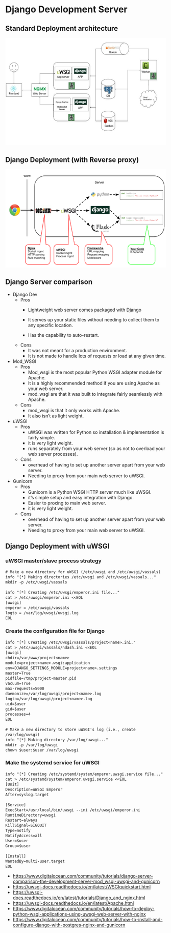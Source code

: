 # Django Development Server
## Standard Deployment architecture 
![deployment-architecture.jpeg](images/deployment_architecture.jpeg)

## Django Deployment (with Reverse proxy)
![django-reverse-proxy.jpeg](images/django_flask_work.png)

## Django Server comparison 

- Django Dev
  - Pros
    - Lightweight web server comes packaged with Django

    - It serves up your static files without needing to collect them to any specific location. 
    - Has the capability to auto-restart.
   - Cons
     - It was not meant for a production environment. 
     - It is not made to handle lots of requests or load at any given time. 
- Mod_WSGI
  - Pros
    - Mod_wsgi is the most popular Python WSGI adapter module for Apache.
    - It is a highly recommended method if you are using Apache as your web server.
    - mod_wsgi are that it was built to integrate fairly seamlessly with Apache. 
  - Cons
    - mod_wsgi is that it only works with Apache. 
    - It also isn’t as light weight.
- uWSGI
  - Pros
    - uWSGI was written for Python so installation & implementation is fairly simple.
    - it is very light weight.
    - runs separately from your web server (so as not to overload your web server processes).
  - Cons
    - overhead of having to set up another server apart from your web server.
    - Needing to proxy from your main web server to uWSGI.
- Gunicorn
  - Pros
    - Gunicorn is a Python WSGI HTTP server much like uWSGI.
    - it’s simple setup and easy integration with Django.
    - Easier to proxing to main web server.
    - it is very light weight.
  - Cons 
    - overhead of having to set up another server apart from your web server.
    - Needing to proxy from your main web server to uWSGI.

## Django Deployment with uWSGI

### uWSGI master/slave process strategy
```
# Make a new directory for uWSGI (/etc/uwsgi and /etc/uwsgi/vassals)
info "[*] Making directories /etc/uwsgi and /etc/uwsgi/vassals..."
mkdir -p /etc/uwsgi/vassals

info "[*] Creating /etc/uwsgi/emperor.ini file..."
cat > /etc/uwsgi/emperor.ini <<EOL
[uwsgi]
emperor = /etc/uwsgi/vassals
logto = /var/log/uwsgi/uwsgi.log
EOL
```

### Create the configuration file for Django
```
info "[*] Creating /etc/uwsgi/vassals/project<name>.ini."
cat > /etc/uwsgi/vassals/ndash.ini <<EOL
[uwsgi]
chdir=/var/www/project<name>
module=project<name>.wsgi:application
env=DJANGO_SETTINGS_MODULE=project<name>.settings
master=True
pidfile=/tmp/project-master.pid
vacuum=True
max-requests=5000
daemonize=/var/log/uwsgi/project<name>.log
logto=/var/log/uwsgi/project<name>.log
uid=$user
gid=$user
processes=4
EOL

# Make a new directory to store uWSGI's log (i.e., create /var/log/uwsgi)
info "[*] Making directory /var/log/uwsgi..."
mkdir -p /var/log/uwsgi
chown $user:$user /var/log/uwsgi
```

### Make the systemd service for uWSGI
```
info "[*] Creating /etc/systemd/system/emperor.uwsgi.service file..."
cat > /etc/systemd/system/emperor.uwsgi.service <<EOL
[Unit]
Description=uWSGI Emperor
After=syslog.target

[Service]
ExecStart=/usr/local/bin/uwsgi --ini /etc/uwsgi/emperor.ini
RuntimeDirectory=uwsgi
Restart=always
KillSignal=SIGQUIT
Type=notify
NotifyAccess=all
User=$user
Group=$user

[Install]
WantedBy=multi-user.target
EOL
```

- https://www.digitalocean.com/community/tutorials/django-server-comparison-the-development-server-mod_wsgi-uwsgi-and-gunicorn
- https://uwsgi-docs.readthedocs.io/en/latest/WSGIquickstart.html
- https://uwsgi-docs.readthedocs.io/en/latest/tutorials/Django_and_nginx.html
- https://uwsgi-docs.readthedocs.io/en/latest/Apache.html
- https://www.digitalocean.com/community/tutorials/how-to-deploy-python-wsgi-applications-using-uwsgi-web-server-with-nginx
- https://www.digitalocean.com/community/tutorials/how-to-install-and-configure-django-with-postgres-nginx-and-gunicorn